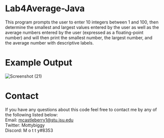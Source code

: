 # Lab4Average-Java
This program prompts the user to enter 10 integers between 1 and 100, then determine the smallest and largest values entered by the user as well as the average
numbers entered by the user (expressed as a floating-point number) and will then print the smallest number, the largest number, and the average number
with descriptive labels.
# Example Output
![Screenshot (21)](https://user-images.githubusercontent.com/89932696/135341134-3ca278ea-988d-400e-96a1-f33b36b8dc36.png)

# Contact
If you have any questions about this code feel free to contact me by any of the following listed below:                                                                             
Email: mcastleberry1@stu.jsu.edu                                                                                                                                                   
Twitter: Mottybiggy                                                                                                                                                                 
Discord: M o t t y#8353
